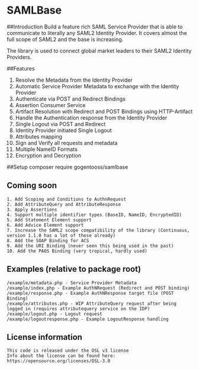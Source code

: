 SAMLBase
=======

##Introduction
Build a feature rich SAML Service Provider that is able to communicate to literally any SAML2 Identity Provider.
It covers almost the full scope of SAML2 and the base is increasing.

The library is used to connect global market leaders to their SAML2 Identity Providers.

##Features

1. Resolve the Metadata from the Identity Provider
2. Automatic Service Provider Metadata to exchange with the Identity Provider
3. Authenticate via POST and Redirect Bindings
4. Assertion Consumer Service
5. Artifact Resolution with Redirect and POST Bindings using HTTP-Artifact
6. Handle the Authentication response from the Identity Provider
7. Single Logout via POST and Redirect
8. Identity Provider initiated Single Logout
9. Attributes mapping
10. Sign and Verify all requests and metadata
11. Multiple NameID Formats
12. Encryption and Decryption

##Setup
    composer require gogentooss/samlbase

## Coming soon
    1. Add Scoping and Conditions to AuthnRequest
    2. Add AttributeQuery and AttributeResponse
    3. Apply Assertions
    4. Support multiple identifier types (BaseID, NameID, EncryptedID)
    5. Add Statement Element support
    6. Add Advice Element support
    7. Increase the SAML2 scope compatibility of the library (Continuous, version 1.1.0 has a lot of these already)
	8. Add the SOAP Binding for ACS
    9. Add the URI Binding (never seen this being used in the past)
    10. Add the PAOS Binding (very tropical, hardly used)

## Examples (relative to package root)

    /example/metadata.php - Service Provider Metadata
    /example/index.php - Example AuthNRequest (Redirect and POST binding)
    /example/response.php - Example AuthNResponse target file (POST Binding)
    /example/attributes.php - WIP AttributeQuery request after being logged in (requires attributequery service on the IDP)
    /example/logout.php - Logout request
    /example/logoutresponse.php - Example LogoutResponse handling
    
## License information
    This code is released under the OSL v3 license
    Info about the license can be found here:  https://opensource.org/licenses/OSL-3.0
